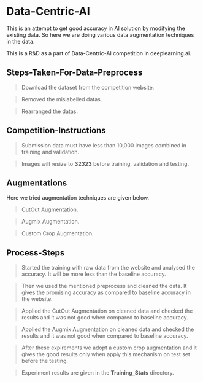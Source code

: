# Data-Centric-AI
This is an attempt to get good accuracy in AI solution by modifying the existing data. So here we are doing various data augmentation techniques in the data.

This is a R&D as a part of Data-Centric-AI competition in deeplearning.ai.

## Steps-Taken-For-Data-Preprocess
> Download the dataset from the competition website.

> Removed the mislabelled datas.

> Rearranged the datas.
## Competition-Instructions
> Submission data must have less than 10,000 images combined in training and validation.

> Images will resize to **32*32*3** before training, validation and testing.

## Augmentations
Here we tried augmentation techniques are given below.
> CutOut Augmentation.

> Augmix Augmentation.

> Custom Crop Augmentation.

## Process-Steps
 >  Started the training with raw data from the website and analysed the accuracy. It will be more less than the baseline accuracy.
 
 >  Then we used the mentioned preprocess and cleaned the data. It gives the promising accuracy as compared to baseline accuracy in the website.
 
 >  Applied the CutOut Augmentation on cleaned data and checked the results and it was not good when compared to baseline accuracy.
 
 >  Applied the Augmix Augmentation on cleaned data and checked the results and it was not good when compared to baseline accuracy.
 
 >  After these expirements we adopt a custom crop augmentation and it gives the good results only when apply this mechanism on test set before the testing.
 
 >  Experiment results are given in the **Training_Stats** directory.
